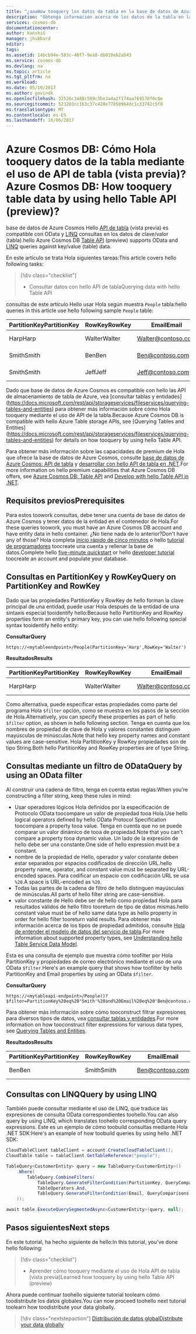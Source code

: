```yaml
---
title: "¿aaaHow tooquery los datos de tabla en la base de datos de Azure Cosmos? | Microsoft Docs"
description: "Obtenga información acerca de los datos de la tabla en la base de datos de Azure Cosmos tooquery"
services: cosmos-db
documentationcenter: 
author: kanshiG
manager: jhubbard
editor: 
tags: 
ms.assetid: 14bcb94e-583c-46f7-9ea8-db010eb2ab43
ms.service: cosmos-db
ms.devlang: na
ms.topic: article
ms.tgt_pltfrm: na
ms.workload: 
ms.date: 05/10/2017
ms.author: govindk
ms.openlocfilehash: 32526c3488c589c5be3a4a2f174aa769570f0c0e
ms.sourcegitcommit: 523283cc1b3c37c428e77850964dc1c33742c5f0
ms.translationtype: MT
ms.contentlocale: es-ES
ms.lasthandoff: 10/06/2017
---
```

# <a name="azure-cosmos-db-how-tooquery-table-data-by-using-hello-table-api-preview"></a><span data-ttu-id="ba84c-104">Azure Cosmos DB: Cómo Hola tooquery datos de la tabla mediante el uso de API de tabla (vista previa)?</span><span class="sxs-lookup"><span data-stu-id="ba84c-104">Azure Cosmos DB: How tooquery table data by using hello Table API (preview)?</span></span>

<span data-ttu-id="ba84c-105">base de datos de Azure Cosmos Hello [API de tabla](table-introduction.md) (vista previa) es compatible con OData y [LINQ](https://docs.microsoft.com/rest/api/storageservices/fileservices/writing-linq-queries-against-the-table-service) consultas en los datos de clave/valor (tabla).</span><span class="sxs-lookup"><span data-stu-id="ba84c-105">hello Azure Cosmos DB [Table API](table-introduction.md) (preview) supports OData and [LINQ](https://docs.microsoft.com/rest/api/storageservices/fileservices/writing-linq-queries-against-the-table-service) queries against key/value (table) data.</span></span>  

<span data-ttu-id="ba84c-106">En este artículo se trata Hola siguientes tareas:</span><span class="sxs-lookup"><span data-stu-id="ba84c-106">This article covers hello following tasks:</span></span> 

> [!div class="checklist"]
> * <span data-ttu-id="ba84c-107">Consultar datos con hello API de tabla</span><span class="sxs-lookup"><span data-stu-id="ba84c-107">Querying data with hello Table API</span></span>

<span data-ttu-id="ba84c-108">consultas de este artículo Hello usar Hola según muestra `People` tabla:</span><span class="sxs-lookup"><span data-stu-id="ba84c-108">hello queries in this article use hello following sample `People` table:</span></span>

| <span data-ttu-id="ba84c-109">PartitionKey</span><span class="sxs-lookup"><span data-stu-id="ba84c-109">PartitionKey</span></span> | <span data-ttu-id="ba84c-110">RowKey</span><span class="sxs-lookup"><span data-stu-id="ba84c-110">RowKey</span></span> | <span data-ttu-id="ba84c-111">Email</span><span class="sxs-lookup"><span data-stu-id="ba84c-111">Email</span></span> | <span data-ttu-id="ba84c-112">PhoneNumber</span><span class="sxs-lookup"><span data-stu-id="ba84c-112">PhoneNumber</span></span> |
| --- | --- | --- | --- |
| <span data-ttu-id="ba84c-113">Harp</span><span class="sxs-lookup"><span data-stu-id="ba84c-113">Harp</span></span> | <span data-ttu-id="ba84c-114">Walter</span><span class="sxs-lookup"><span data-stu-id="ba84c-114">Walter</span></span> | Walter@contoso.com| <span data-ttu-id="ba84c-115">425-555-0101</span><span class="sxs-lookup"><span data-stu-id="ba84c-115">425-555-0101</span></span> |
| <span data-ttu-id="ba84c-116">Smith</span><span class="sxs-lookup"><span data-stu-id="ba84c-116">Smith</span></span> | <span data-ttu-id="ba84c-117">Ben</span><span class="sxs-lookup"><span data-stu-id="ba84c-117">Ben</span></span> | Ben@contoso.com| <span data-ttu-id="ba84c-118">425-555-0102</span><span class="sxs-lookup"><span data-stu-id="ba84c-118">425-555-0102</span></span> |
| <span data-ttu-id="ba84c-119">Smith</span><span class="sxs-lookup"><span data-stu-id="ba84c-119">Smith</span></span> | <span data-ttu-id="ba84c-120">Jeff</span><span class="sxs-lookup"><span data-stu-id="ba84c-120">Jeff</span></span> | Jeff@contoso.com| <span data-ttu-id="ba84c-121">425-555-0104</span><span class="sxs-lookup"><span data-stu-id="ba84c-121">425-555-0104</span></span> | 

<span data-ttu-id="ba84c-122">Dado que base de datos de Azure Cosmos es compatible con hello las API de almacenamiento de tabla de Azure, vea [consultar tablas y entidades] (https://docs.microsoft.com/rest/api/storageservices/fileservices/querying-tables-and-entities) para obtener más información sobre cómo Hola tooquery mediante el uso de API de la tabla.</span><span class="sxs-lookup"><span data-stu-id="ba84c-122">Because Azure Cosmos DB is compatible with hello Azure Table storage APIs, see [Querying Tables and Entities] (https://docs.microsoft.com/rest/api/storageservices/fileservices/querying-tables-and-entities) for details on how tooquery by using hello Table API.</span></span> 

<span data-ttu-id="ba84c-123">Para obtener más información sobre las capacidades de premium de Hola que ofrece la base de datos de Azure Cosmos, consulte [base de datos de Azure Cosmos: API de tabla](table-introduction.md) y [desarrollar con hello API de tabla en .NET](tutorial-develop-table-dotnet.md).</span><span class="sxs-lookup"><span data-stu-id="ba84c-123">For more information on hello premium capabilities that Azure Cosmos DB offers, see [Azure Cosmos DB: Table API](table-introduction.md) and [Develop with hello Table API in .NET](tutorial-develop-table-dotnet.md).</span></span> 

## <a name="prerequisites"></a><span data-ttu-id="ba84c-124">Requisitos previos</span><span class="sxs-lookup"><span data-stu-id="ba84c-124">Prerequisites</span></span>

<span data-ttu-id="ba84c-125">Para estos toowork consultas, debe tener una cuenta de base de datos de Azure Cosmos y tener datos de la entidad en el contenedor de Hola.</span><span class="sxs-lookup"><span data-stu-id="ba84c-125">For these queries toowork, you must have an Azure Cosmos DB account and have entity data in hello container.</span></span> <span data-ttu-id="ba84c-126">¿No tiene nada de lo anterior?</span><span class="sxs-lookup"><span data-stu-id="ba84c-126">Don't have any of those?</span></span> <span data-ttu-id="ba84c-127">Hola completa [inicio rápido de cinco minutos](https://aka.ms/acdbtnetqs) o hello [tutorial de programadores](https://aka.ms/acdbtabletut) toocreate una cuenta y rellenar la base de datos.</span><span class="sxs-lookup"><span data-stu-id="ba84c-127">Complete hello [five-minute quickstart](https://aka.ms/acdbtnetqs) or hello [developer tutorial](https://aka.ms/acdbtabletut) toocreate an account and populate your database.</span></span>

## <a name="query-on-partitionkey-and-rowkey"></a><span data-ttu-id="ba84c-128">Consultas en PartitionKey y RowKey</span><span class="sxs-lookup"><span data-stu-id="ba84c-128">Query on PartitionKey and RowKey</span></span>
<span data-ttu-id="ba84c-129">Dado que las propiedades PartitionKey y RowKey de hello forman la clave principal de una entidad, puede usar Hola después de la entidad de una sintaxis especial tooidentify hello:</span><span class="sxs-lookup"><span data-stu-id="ba84c-129">Because hello PartitionKey and RowKey properties form an entity's primary key, you can use hello following special syntax tooidentify hello entity:</span></span> 

<span data-ttu-id="ba84c-130">**Consultar**</span><span class="sxs-lookup"><span data-stu-id="ba84c-130">**Query**</span></span>

```
https://<mytableendpoint>/People(PartitionKey='Harp',RowKey='Walter')  
```
<span data-ttu-id="ba84c-131">**Resultados**</span><span class="sxs-lookup"><span data-stu-id="ba84c-131">**Results**</span></span>

| <span data-ttu-id="ba84c-132">PartitionKey</span><span class="sxs-lookup"><span data-stu-id="ba84c-132">PartitionKey</span></span> | <span data-ttu-id="ba84c-133">RowKey</span><span class="sxs-lookup"><span data-stu-id="ba84c-133">RowKey</span></span> | <span data-ttu-id="ba84c-134">Email</span><span class="sxs-lookup"><span data-stu-id="ba84c-134">Email</span></span> | <span data-ttu-id="ba84c-135">PhoneNumber</span><span class="sxs-lookup"><span data-stu-id="ba84c-135">PhoneNumber</span></span> |
| --- | --- | --- | --- |
| <span data-ttu-id="ba84c-136">Harp</span><span class="sxs-lookup"><span data-stu-id="ba84c-136">Harp</span></span> | <span data-ttu-id="ba84c-137">Walter</span><span class="sxs-lookup"><span data-stu-id="ba84c-137">Walter</span></span> | Walter@contoso.com| <span data-ttu-id="ba84c-138">425-555-0104</span><span class="sxs-lookup"><span data-stu-id="ba84c-138">425-555-0104</span></span> |

<span data-ttu-id="ba84c-139">Como alternativa, puede especificar estas propiedades como parte del programa Hola `$filter` opción, como se muestra en los pasos de la sección de Hola.</span><span class="sxs-lookup"><span data-stu-id="ba84c-139">Alternatively, you can specify these properties as part of hello `$filter` option, as shown in hello following section.</span></span> <span data-ttu-id="ba84c-140">Tenga en cuenta que los nombres de propiedad de clave de Hola y valores constantes distinguen mayúsculas de minúsculas.</span><span class="sxs-lookup"><span data-stu-id="ba84c-140">Note that hello key property names and constant values are case-sensitive.</span></span> <span data-ttu-id="ba84c-141">Hola PartitionKey y RowKey propiedades son de tipo String.</span><span class="sxs-lookup"><span data-stu-id="ba84c-141">Both hello PartitionKey and RowKey properties are of type String.</span></span> 

## <a name="query-by-using-an-odata-filter"></a><span data-ttu-id="ba84c-142">Consultas mediante un filtro de OData</span><span class="sxs-lookup"><span data-stu-id="ba84c-142">Query by using an OData filter</span></span>
<span data-ttu-id="ba84c-143">Al construir una cadena de filtro, tenga en cuenta estas reglas:</span><span class="sxs-lookup"><span data-stu-id="ba84c-143">When you're constructing a filter string, keep these rules in mind:</span></span> 

* <span data-ttu-id="ba84c-144">Usar operadores lógicos Hola definidos por la especificación de Protocolo OData toocompare un valor de propiedad tooa Hola.</span><span class="sxs-lookup"><span data-stu-id="ba84c-144">Use hello logical operators defined by hello OData Protocol Specification toocompare a property tooa value.</span></span> <span data-ttu-id="ba84c-145">Tenga en cuenta que no se puede comparar un valor dinámico de tooa de propiedad.</span><span class="sxs-lookup"><span data-stu-id="ba84c-145">Note that you can't compare a property tooa dynamic value.</span></span> <span data-ttu-id="ba84c-146">Un lado de la expresión de hello debe ser una constante.</span><span class="sxs-lookup"><span data-stu-id="ba84c-146">One side of hello expression must be a constant.</span></span> 
* <span data-ttu-id="ba84c-147">nombre de la propiedad de Hello, operador y valor constante deben estar separados por espacios codificados de dirección URL.</span><span class="sxs-lookup"><span data-stu-id="ba84c-147">hello property name, operator, and constant value must be separated by URL-encoded spaces.</span></span> <span data-ttu-id="ba84c-148">Para codificar un espacio con codificación URL se usa `%20`.</span><span class="sxs-lookup"><span data-stu-id="ba84c-148">A space is URL-encoded as `%20`.</span></span> 
* <span data-ttu-id="ba84c-149">Todas las partes de la cadena de filtro de hello distinguen mayúsculas de minúsculas.</span><span class="sxs-lookup"><span data-stu-id="ba84c-149">All parts of hello filter string are case-sensitive.</span></span> 
* <span data-ttu-id="ba84c-150">valor constante de Hello debe ser de hello como propiedad Hola para resultados válidos de hello filtro tooreturn de tipo de datos mismas.</span><span class="sxs-lookup"><span data-stu-id="ba84c-150">hello constant value must be of hello same data type as hello property in order for hello filter tooreturn valid results.</span></span> <span data-ttu-id="ba84c-151">Para obtener más información acerca de los tipos de propiedad admitidos, consulte [Hola de entender el modelo de datos del servicio de tabla](https://docs.microsoft.com/rest/api/storageservices/understanding-the-table-service-data-model).</span><span class="sxs-lookup"><span data-stu-id="ba84c-151">For more information about supported property types, see [Understanding hello Table Service Data Model](https://docs.microsoft.com/rest/api/storageservices/understanding-the-table-service-data-model).</span></span> 

<span data-ttu-id="ba84c-152">Esta es una consulta de ejemplo que muestra cómo toofilter por Hola PartitionKey y propiedades de correo electrónico mediante el uso de una OData `$filter`.</span><span class="sxs-lookup"><span data-stu-id="ba84c-152">Here's an example query that shows how toofilter by hello PartitionKey and Email properties by using an OData `$filter`.</span></span>

<span data-ttu-id="ba84c-153">**Consultar**</span><span class="sxs-lookup"><span data-stu-id="ba84c-153">**Query**</span></span>

```
https://<mytableapi-endpoint>/People()?$filter=PartitionKey%20eq%20'Smith'%20and%20Email%20eq%20'Ben@contoso.com'
```

<span data-ttu-id="ba84c-154">Para obtener más información sobre cómo tooconstruct filtrar expresiones para diversos tipos de datos, vea [consultar tablas y entidades](https://docs.microsoft.com/rest/api/storageservices/querying-tables-and-entities).</span><span class="sxs-lookup"><span data-stu-id="ba84c-154">For more information on how tooconstruct filter expressions for various data types, see [Querying Tables and Entities](https://docs.microsoft.com/rest/api/storageservices/querying-tables-and-entities).</span></span>

<span data-ttu-id="ba84c-155">**Resultados**</span><span class="sxs-lookup"><span data-stu-id="ba84c-155">**Results**</span></span>

| <span data-ttu-id="ba84c-156">PartitionKey</span><span class="sxs-lookup"><span data-stu-id="ba84c-156">PartitionKey</span></span> | <span data-ttu-id="ba84c-157">RowKey</span><span class="sxs-lookup"><span data-stu-id="ba84c-157">RowKey</span></span> | <span data-ttu-id="ba84c-158">Email</span><span class="sxs-lookup"><span data-stu-id="ba84c-158">Email</span></span> | <span data-ttu-id="ba84c-159">PhoneNumber</span><span class="sxs-lookup"><span data-stu-id="ba84c-159">PhoneNumber</span></span> |
| --- | --- | --- | --- |
| <span data-ttu-id="ba84c-160">Ben</span><span class="sxs-lookup"><span data-stu-id="ba84c-160">Ben</span></span> |<span data-ttu-id="ba84c-161">Smith</span><span class="sxs-lookup"><span data-stu-id="ba84c-161">Smith</span></span> | Ben@contoso.com| <span data-ttu-id="ba84c-162">425-555-0102</span><span class="sxs-lookup"><span data-stu-id="ba84c-162">425-555-0102</span></span> |

## <a name="query-by-using-linq"></a><span data-ttu-id="ba84c-163">Consultas con LINQ</span><span class="sxs-lookup"><span data-stu-id="ba84c-163">Query by using LINQ</span></span> 
<span data-ttu-id="ba84c-164">También puede consultar mediante el uso de LINQ, que traduce las expresiones de consulta OData correspondientes toohello.</span><span class="sxs-lookup"><span data-stu-id="ba84c-164">You can also query by using LINQ, which translates toohello corresponding OData query expressions.</span></span> <span data-ttu-id="ba84c-165">Este es un ejemplo de cómo toobuild consultas mediante Hola .NET SDK:</span><span class="sxs-lookup"><span data-stu-id="ba84c-165">Here's an example of how toobuild queries by using hello .NET SDK:</span></span>

```csharp
CloudTableClient tableClient = account.CreateCloudTableClient();
CloudTable table = tableClient.GetTableReference("people");

TableQuery<CustomerEntity> query = new TableQuery<CustomerEntity>()
    .Where(
        TableQuery.CombineFilters(
            TableQuery.GenerateFilterCondition(PartitionKey, QueryComparisons.Equal, "Smith"),
            TableOperators.And,
            TableQuery.GenerateFilterCondition(Email, QueryComparisons.Equal,"Ben@contoso.com")
    ));

await table.ExecuteQuerySegmentedAsync<CustomerEntity>(query, null);
```

## <a name="next-steps"></a><span data-ttu-id="ba84c-166">Pasos siguientes</span><span class="sxs-lookup"><span data-stu-id="ba84c-166">Next steps</span></span>

<span data-ttu-id="ba84c-167">En este tutorial, ha hecho siguiente de hello:</span><span class="sxs-lookup"><span data-stu-id="ba84c-167">In this tutorial, you've done hello following:</span></span>

> [!div class="checklist"]
> * <span data-ttu-id="ba84c-168">Aprender cómo tooquery mediante el uso de Hola API de tabla (vista previa)</span><span class="sxs-lookup"><span data-stu-id="ba84c-168">Learned how tooquery by using hello Table API (preview)</span></span> 

<span data-ttu-id="ba84c-169">Ahora puede continuar toohello siguiente tutorial toolearn cómo toodistribute los datos globales.</span><span class="sxs-lookup"><span data-stu-id="ba84c-169">You can now proceed toohello next tutorial toolearn how toodistribute your data globally.</span></span>

> [!div class="nextstepaction"]
> [<span data-ttu-id="ba84c-170">Distribución de datos global</span><span class="sxs-lookup"><span data-stu-id="ba84c-170">Distribute your data globally</span></span>](tutorial-global-distribution-documentdb.md)
